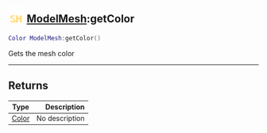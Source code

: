 ## <img src="../../.gitbook/assets/shared.png" width="32" height="32" /> [ModelMesh](../modelmesh/README.md):getColor

```lua
Color ModelMesh:getColor()
```

Gets the mesh color<br>

-----------------
## Returns

| Type   | Description |
| ------ | ----------: |
| [Color](../color/README.md) | No description |

